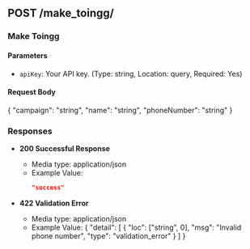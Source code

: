 

## POST /make_toingg/

### Make Toingg

#### Parameters

- `apiKey`: Your API key. (Type: string, Location: query, Required: Yes)

#### Request Body

{
"campaign": "string",
"name": "string",
"phoneNumber": "string"
}

### Responses

- **200 Successful Response**

  - Media type: application/json
  - Example Value:
    ```json
    "success"
    ```

- **422 Validation Error**
  - Media type: application/json
  - Example Value:
    {
    "detail": [
    {
    "loc": ["string", 0],
    "msg": "Invalid phone number",
    "type": "validation_error"
    }
    ]
    }
